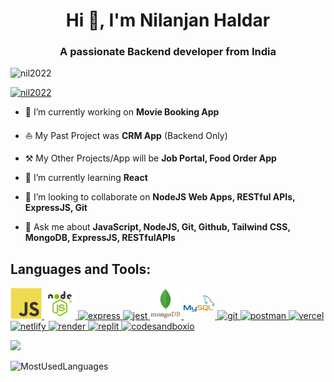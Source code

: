 <h1 align="center">Hi 👋, I'm Nilanjan Haldar</h1>
<h3 align="center">A passionate Backend developer from India</h3>

<!-- <p align="center">
    <img src="https://streak-stats.demolab.com?user=nil2022&border_radius=5&date_format=j%20M%5B%20Y%5D&card_width=650&background=FFFFFF&fire=EB0000&border=000000">
    </img>
</p> -->

<!-- Profile views -->
<p align="left"> <img src="https://komarev.com/ghpvc/?username=nil2022&label=Profile%20views&color=0e75b6&style=flat" alt="nil2022" /> </p>

<!-- Github Trophy Stats -->
<p align="left"> <a href="https://github.com/ryo-ma/github-profile-trophy"><img src="https://github-trophies.vercel.app/?username=nil2022" alt="nil2022" /></a> </p>

- 🔭 I’m currently working on **Movie Booking App**

- ⛵ My Past Project was **CRM App** (Backend Only)

- ⚒️ My Other Projects/App will be **Job Portal, Food Order App**

- 🌱 I’m currently learning **React**

- 👯 I’m looking to collaborate on **NodeJS Web Apps, RESTful APIs, ExpressJS, Git**

- 💬 Ask me about **JavaScript, NodeJS, Git, Github, Tailwind CSS, MongoDB, ExpressJS, RESTfulAPIs**

<!-- Languages and Tools -->
<h2 align="left">Languages and Tools:</h2>
<p align="left">
    <!-- JavaScript -->
    <a href="https://developer.mozilla.org/en-US/docs/Web/JavaScript" target="_blank" rel="noreferrer"> <img src="https://raw.githubusercontent.com/devicons/devicon/master/icons/javascript/javascript-original.svg" alt="javascript" width="50" height="50"/> 
    </a>
    <!-- Node.JS -->
    <a href="https://nodejs.org" target="_blank" rel="noreferrer"> <img src="./node-js1.png" alt="nodejs" width="50" height="50"/> 
    </a> 
    <!-- ExpressJS -->
    <a href="https://expressjs.com" target="_blank" rel="noreferrer"> <img src="https://upload.wikimedia.org/wikipedia/commons/6/64/Expressjs.png" alt="express" width="180" height="50"/> 
    </a>
    <!-- Jest -->
    <a href="https://jestjs.io" target="_blank" rel="noreferrer"> <img src="https://www.vectorlogo.zone/logos/jestjsio/jestjsio-icon.svg" alt="jest" width="50" height="50"/> 
    </a>
    <!-- MongoDB -->
    <a href="https://www.mongodb.com/" target="_blank" rel="noreferrer"> <img src="https://raw.githubusercontent.com/devicons/devicon/master/icons/mongodb/mongodb-original-wordmark.svg" alt="mongodb" width="50" height="50"/> 
    </a>
    <!-- MySQL -->
    <a href="https://www.mysql.com/" target="_blank" rel="noreferrer"> <img src="https://raw.githubusercontent.com/devicons/devicon/master/icons/mysql/mysql-original-wordmark.svg" alt="mysql" width="50" height="50"/> 
    </a> 
    <!-- Git -->
    <a href="https://git-scm.com/" target="_blank" rel="noreferrer"> <img src="https://www.vectorlogo.zone/logos/git-scm/git-scm-icon.svg" alt="git" width="50" height="50"/>    </a>
    <!-- Postman -->
    <a href="https://postman.com" target="_blank" rel="noreferrer"> <img src="https://www.vectorlogo.zone/logos/getpostman/getpostman-icon.svg" alt="postman" width="50" height="50">
    </a>
    <!-- Vercel -->
    <a href="https://vercel.com/" target="_blank" rel="noreferrer"> <img src="https://upload.wikimedia.org/wikipedia/commons/5/5e/Vercel_logo_black.svg" alt="vercel" width="50" height="50"/> 
    </a>
    <!-- Netlify -->
    <a href="https://www.netlify.com/" target="_blank" rel="noreferrer"> <img src="https://upload.wikimedia.org/wikipedia/commons/9/97/Netlify_logo_%282%29.svg" alt="netlify" width="50" height="50"/> 
    </a>
     <!-- Render -->
    <a href="https://render.com/" target="_blank" rel="noreferrer"> <img src="https://images.g2crowd.com/uploads/product/image/large_detail/large_detail_477db83f729d63210139ec7cd29c1351/render-render.png" alt="render" width="50" height="50">
    </a>
     <!-- Replit -->
    <a href="https://replit.com/" target="_blank" rel="noreferrer"> <img src="https://upload.wikimedia.org/wikipedia/commons/thumb/7/78/New_Replit_Logo.svg/1024px-New_Replit_Logo.svg.png" alt="replit" width="vw" height="50">
    </a>
     <!-- Github Codespaces -->
    <!-- <a href="https://github.com/features/codespaces" target="_blank" rel="noreferrer"> <img src="https://www.educationtoday.com.au/images/news/attach/news-5610-01.jpg" alt="codespace" width="vw" height="50">
    </a> -->
     <!-- Codesandbox.io -->
    <a href="https://codesandbox.io/" target="_blank" rel="noreferrer"> <img src="https://s3.eu-west-1.amazonaws.com/niice-cms/2021/03/02/603ec20dc80e6codesandbox-1.png" alt="codesandboxio" width="vw" height="50">
    </a>
</p>

<!-- Continuous Contribution Streak & Total Contributions -->
<p align="left">
    <img src="https://github-readme-streak-stats-2zuvnwx9l-nil2022.vercel.app?user=nil2022&border_radius=5&date_format=j%20M%5B%20Y%5D&card_width=450&background=FFFFFF&fire=EB0000&border=000000">
    </img>
</p>

<!-- Most Used Languages -->
<p align="left">
    <img src="https://github-readme-stats.vercel.app/api/top-langs?username=nil2022&show_icons=true&locale=en&layout=compact" alt="MostUsedLanguages" />
</p>
